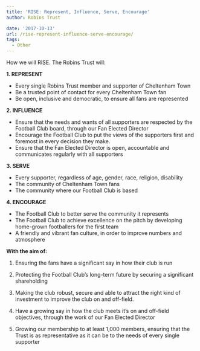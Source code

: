 ```yaml
---
title: 'RISE: Represent, Influence, Serve, Encourage'
author: Robins Trust

date: '2017-10-13'
url: /rise-represent-influence-serve-encourage/
tags:
  - Other
---
```


How we will RISE. The Robins Trust will:

**1. REPRESENT**

- Every single Robins Trust member and supporter of Cheltenham Town
- Be a trusted point of contact for every Cheltenham Town fan
- Be open, inclusive and democratic, to ensure all fans are represented

**2. INFLUENCE**

- Ensure that the needs and wants of all supporters are respected by the Football Club board, through our Fan Elected Director
- Encourage the Football Club to put the views of the supporters first and foremost in every decision they make.
- Ensure that the Fan Elected Director is open, accountable and communicates regularly with all supporters

**3. SERVE**

- Every supporter, regardless of age, gender, race, religion, disability
- The community of Cheltenham Town fans
- The community where our Football Club is based

**4. ENCOURAGE**

- The Football Club to better serve the community it represents
- The Football Club to achieve excellence on the pitch by developing home-grown footballers for the first team
- A friendly and vibrant fan culture, in order to improve numbers and atmosphere

**With the aim of:**

1. Ensuring the fans have a significant say in how their club is run

2. Protecting the Football Club’s long-term future by securing a significant shareholding

3. Making the club robust, secure and able to attract the right kind of investment to improve the club on and off-field.

4. Have a growing say in how the club meets it’s on and off-field objectives, through the work of our Fan Elected Director

5. Growing our membership to at least 1,000 members, ensuring that the Trust is as representative as it can be to the needs of every single supporter
